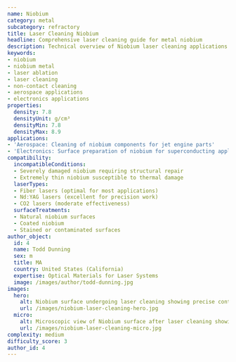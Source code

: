 ```yaml
---
name: Niobium
category: metal
subcategory: refractory
title: Laser Cleaning Niobium
headline: Comprehensive laser cleaning guide for metal niobium
description: Technical overview of Niobium laser cleaning applications and parameters
keywords:
- niobium
- niobium metal
- laser ablation
- laser cleaning
- non-contact cleaning
- aerospace applications
- electronics applications
properties:
  density: 7.8
  densityUnit: g/cm³
  densityMin: 7.8
  densityMax: 8.9
applications:
- 'Aerospace: Cleaning of niobium components for jet engine parts'
- 'Electronics: Surface preparation of niobium for superconducting applications'
compatibility:
  incompatibleConditions:
  - Severely damaged niobium requiring structural repair
  - Extremely thin niobium susceptible to thermal damage
  laserTypes:
  - Fiber lasers (optimal for most applications)
  - Nd:YAG lasers (excellent for precision work)
  - CO2 lasers (moderate effectiveness)
  surfaceTreatments:
  - Natural niobium surfaces
  - Coated niobium
  - Stained or contaminated surfaces
author_object:
  id: 4
  name: Todd Dunning
  sex: m
  title: MA
  country: United States (California)
  expertise: Optical Materials for Laser Systems
  image: /images/author/todd-dunning.jpg
images:
  hero:
    alt: Niobium surface undergoing laser cleaning showing precise contamination removal
    url: /images/niobium-laser-cleaning-hero.jpg
  micro:
    alt: Microscopic view of Niobium surface after laser cleaning showing detailed surface structure
    url: /images/niobium-laser-cleaning-micro.jpg
complexity: medium
difficulty_score: 3
author_id: 4
---
```

